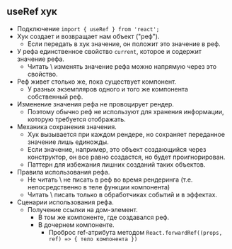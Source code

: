 ## useRef хук

* Подключение `import { useRef } from 'react';`
* Хук создает и возвращает нам объект ("реф").
  * Если передать в хук значение, он положит это значение в реф.
* У рефа единственное свойство `current`, которое и содержит значение рефа.
  * Читать \ изменять значение рефа можно напрямую через это свойство.
* Реф живет столько же, пока существует компонент.
  * У разных экземпляров одного и того же компонента собственный реф.
* Изменение значения рефа не провоцирует рендер.
  * Поэтому обычно реф не используют для хранения информации, которую требуется отображать.
* Механика сохранения значения.
  * Хук вызывается при каждом рендере, но сохраняет переданное значение лишь единожды.
  * Если значение, например, это объект создающийся через конструктор, он все равно создастся, но будет проигнорирован.
  * Паттерн для избежания лишних созданий таких объектов.
* Правила использования рефа.
  * Не читать \ не писать в реф во время рендеринга (т.е. непосредственно в теле функции компонента)
  * Читать \ писать только в обработчиках событий и в эффектах.
* Сценарии использования рефа.
  * Получение ссылки на дом-элемент.
    * В том же компоненте, где создавался реф.
    * В дочернем компоненте.
      * Проброс ref-атрибута методом `React.forwardRef((props, ref) => { тело компонента })`



# 